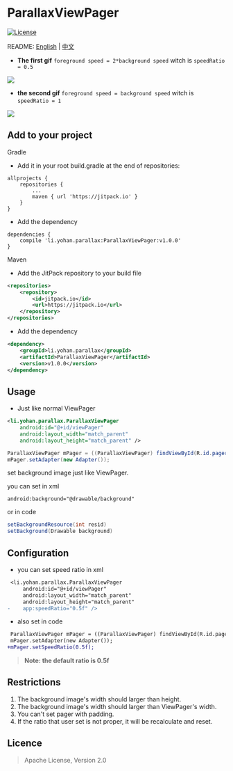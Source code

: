 # ParallaxViewPager

[![License](https://img.shields.io/badge/License-Apache%202.0-blue.svg)](https://opensource.org/licenses/Apache-2.0)

README: [English](https://github.com/demoNo/ParallaxViewPager/blob/master/README.md) | [中文](https://github.com/demoNo/ParallaxViewPager/blob/master/README-zh.md)

* **The first gif** `foreground speed = 2*background speed` witch is `speedRatio = 0.5`

![](https://raw.githubusercontent.com/demoNo/ParallaxViewPager/master/art/rate_0.5.gif)

* **the second gif** `foreground speed = background speed` witch is `speedRatio = 1`

![](https://raw.githubusercontent.com/demoNo/ParallaxViewPager/master/art/rate_1.gif)

## Add to your project

Gradle

* Add it in your root build.gradle at the end of repositories:
```Gradle
allprojects {
    repositories {
    	...
    	maven { url 'https://jitpack.io' }
    }
}
```

* Add the dependency
```Gradle
dependencies {
    compile 'li.yohan.parallax:ParallaxViewPager:v1.0.0'
}
```


Maven

* Add the JitPack repository to your build file
```xml
<repositories>
    <repository>
        <id>jitpack.io</id>
        <url>https://jitpack.io</url>
    </repository>
</repositories>
```

* Add the dependency
```xml
<dependency>
    <groupId>li.yohan.parallax</groupId>
    <artifactId>ParallaxViewPager</artifactId>
    <version>v1.0.0</version>
</dependency>
```

## Usage

* Just like normal ViewPager

```xml
<li.yohan.parallax.ParallaxViewPager
    android:id="@+id/viewPager"
    android:layout_width="match_parent"
    android:layout_height="match_parent" />
```

```Java
ParallaxViewPager mPager = ((ParallaxViewPager) findViewById(R.id.pager));
mPager.setAdapter(new Adapter());
```

set background image just like ViewPager.

you can set in xml

`android:background="@drawable/background"`

or in code
```Java
setBackgroundResource(int resid)
setBackground(Drawable background)
```

## Configuration

* you can set speed ratio in xml
```diff
 <li.yohan.parallax.ParallaxViewPager
     android:id="@+id/viewPager"
     android:layout_width="match_parent"
     android:layout_height="match_parent"
-    app:speedRatio="0.5f" />
```
* also set in code
```diff
 ParallaxViewPager mPager = ((ParallaxViewPager) findViewById(R.id.pager));
 mPager.setAdapter(new Adapter());
+mPager.setSpeedRatio(0.5f);
```

> **Note: the default ratio is 0.5f**

## Restrictions

1. The background image's width should larger than height.
2. The background image's width should larger than ViewPager's width.
3. You can't set pager with padding.
4. If the ratio that user set is not proper, it will be recalculate and reset.

## Licence

> Apache License, Version 2.0
